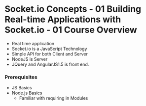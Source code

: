 # Socket.io Concepts - 01 Building Real-time Applications with Socket.io - 01 Course Overview

- Real time application
- Socket.io is a JavaScript Technology
- Simple API for both Client and Server
- NodeJS is Server
- JQuery and AngularJS1.5 is front end.

### Prerequisites
- JS Basics
- Node.js Basics
	- Familiar with requiring  in Modules
